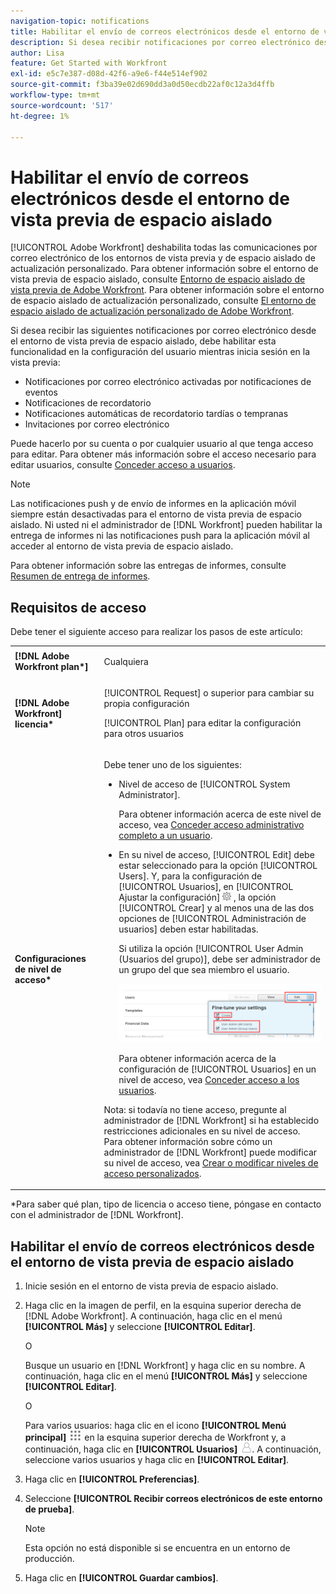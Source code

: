 ```yaml
---
navigation-topic: notifications
title: Habilitar el envío de correos electrónicos desde el entorno de vista previa de espacio aislado
description: Si desea recibir notificaciones por correo electrónico desde el entorno de vista previa de espacio aislado, debe habilitar esta funcionalidad en la configuración del usuario mientras inicia sesión en la vista previa.
author: Lisa
feature: Get Started with Workfront
exl-id: e5c7e387-d08d-42f6-a9e6-f44e514ef902
source-git-commit: f3ba39e02d690dd3a0d50ecdb22af0c12a3d4ffb
workflow-type: tm+mt
source-wordcount: '517'
ht-degree: 1%

---
```


# Habilitar el envío de correos electrónicos desde el entorno de vista previa de espacio aislado

[!UICONTROL Adobe Workfront] deshabilita todas las comunicaciones por correo electrónico de los entornos de vista previa y de espacio aislado de actualización personalizado. Para obtener información sobre el entorno de vista previa de espacio aislado, consulte [Entorno de espacio aislado de vista previa de Adobe Workfront](../../administration-and-setup/set-up-workfront/workfront-testing-environments/wf-preview-sandbox-environment.md). Para obtener información sobre el entorno de espacio aislado de actualización personalizado, consulte [El entorno de espacio aislado de actualización personalizado de Adobe Workfront](../../administration-and-setup/set-up-workfront/workfront-testing-environments/wf-custom-refresh-sandbox-environment.md).

Si desea recibir las siguientes notificaciones por correo electrónico desde el entorno de vista previa de espacio aislado, debe habilitar esta funcionalidad en la configuración del usuario mientras inicia sesión en la vista previa:

* Notificaciones por correo electrónico activadas por notificaciones de eventos
* Notificaciones de recordatorio
* Notificaciones automáticas de recordatorio tardías o tempranas
* Invitaciones por correo electrónico

Puede hacerlo por su cuenta o por cualquier usuario al que tenga acceso para editar. Para obtener más información sobre el acceso necesario para editar usuarios, consulte [Conceder acceso a usuarios](../../administration-and-setup/add-users/configure-and-grant-access/grant-access-other-users.md).

>[!NOTE]
>
>Las notificaciones push y de envío de informes en la aplicación móvil siempre están desactivadas para el entorno de vista previa de espacio aislado. Ni usted ni el administrador de [!DNL Workfront] pueden habilitar la entrega de informes ni las notificaciones push para la aplicación móvil al acceder al entorno de vista previa de espacio aislado.
>
>Para obtener información sobre las entregas de informes, consulte [Resumen de entrega de informes](../../reports-and-dashboards/reports/creating-and-managing-reports/set-up-report-deliveries.md).

## Requisitos de acceso

Debe tener el siguiente acceso para realizar los pasos de este artículo:

<table style="table-layout:auto"> 
 <col> 
 </col> 
 <col> 
 </col> 
 <tbody> 
  <tr> 
   <td role="rowheader"><strong>[!DNL Adobe Workfront plan*]</strong></td> 
   <td> <p>Cualquiera</p> </td> 
  </tr> 
  <tr> 
   <td role="rowheader"><strong>[!DNL Adobe Workfront] licencia*</strong></td> 
   <td> <p>[!UICONTROL Request] o superior para cambiar su propia configuración</p> <p>[!UICONTROL Plan] para editar la configuración para otros usuarios</p> </td> 
  </tr> 
  <tr> 
   <td role="rowheader"><strong>Configuraciones de nivel de acceso*</strong></td> 
   <td> <p>Debe tener uno de los siguientes:</p> 
    <ul> 
     <li> <p>Nivel de acceso de [!UICONTROL System Administrator].</p> <p> Para obtener información acerca de este nivel de acceso, vea <a href="../../administration-and-setup/add-users/configure-and-grant-access/grant-a-user-full-administrative-access.md" class="MCXref xref">Conceder acceso administrativo completo a un usuario</a>. </p> </li> 
     <li> <p>En su nivel de acceso, [!UICONTROL Edit] debe estar seleccionado para la opción [!UICONTROL Users]. Y, para la configuración de [!UICONTROL Usuarios], en [!UICONTROL Ajustar la configuración] <img src="assets/gear-icon-in-access-levels.png"> , la opción [!UICONTROL Crear] y al menos una de las dos opciones de [!UICONTROL Administración de usuarios] deben estar habilitadas. </p> <p>Si utiliza la opción [!UICONTROL User Admin (Usuarios del grupo)], debe ser administrador de un grupo del que sea miembro el usuario.</p> <p> <img src="assets/access-req-users-350x101.png" style="width: 350;height: 101;"> </p> <p>Para obtener información acerca de la configuración de [!UICONTROL Usuarios] en un nivel de acceso, vea <a href="../../administration-and-setup/add-users/configure-and-grant-access/grant-access-other-users.md" class="MCXref xref">Conceder acceso a los usuarios</a>.</p> </li> 
    </ul> <p>Nota: si todavía no tiene acceso, pregunte al administrador de [!DNL Workfront] si ha establecido restricciones adicionales en su nivel de acceso. Para obtener información sobre cómo un administrador de [!DNL Workfront] puede modificar su nivel de acceso, vea <a href="../../administration-and-setup/add-users/configure-and-grant-access/create-modify-access-levels.md" class="MCXref xref">Crear o modificar niveles de acceso personalizados</a>.</p> </td> 
  </tr> 
 </tbody> 
</table>

&#42;Para saber qué plan, tipo de licencia o acceso tiene, póngase en contacto con el administrador de [!DNL Workfront].

## Habilitar el envío de correos electrónicos desde el entorno de vista previa de espacio aislado

1. Inicie sesión en el entorno de vista previa de espacio aislado.
1. Haga clic en la imagen de perfil, en la esquina superior derecha de [!DNL Adobe Workfront]. A continuación, haga clic en el menú **[!UICONTROL Más]** y seleccione **[!UICONTROL Editar]**.

   O

   Busque un usuario en [!DNL Workfront] y haga clic en su nombre. A continuación, haga clic en el menú **[!UICONTROL Más]** y seleccione **[!UICONTROL Editar]**.

   O

   Para varios usuarios: haga clic en el icono **[!UICONTROL Menú principal]** ![](assets/main-menu-icon.png) en la esquina superior derecha de Workfront y, a continuación, haga clic en **[!UICONTROL Usuarios]** ![](assets/users-icon-in-main-menu.png).  A continuación, seleccione varios usuarios y haga clic en **[!UICONTROL Editar]**.

1. Haga clic en **[!UICONTROL Preferencias]**.
1. Seleccione **[!UICONTROL Recibir correos electrónicos de este entorno de prueba]**.

   >[!NOTE]
   >
   >Esta opción no está disponible si se encuentra en un entorno de producción.

1. Haga clic en **[!UICONTROL Guardar cambios]**.
